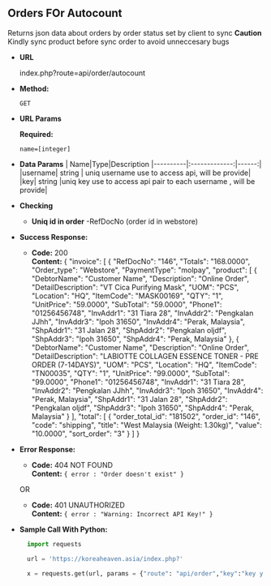 **Orders FOr Autocount**
----
  Returns json data about orders by order status set by client to sync
  **Caution** Kindly sync product before sync order to avoid unneccesary bugs
* **URL**

  index.php?route=api/order/autocount

* **Method:**

  `GET`
  
*  **URL Params**

   **Required:**
 
   `name=[integer]`

* **Data Params**
  | Name|Type|Description
  |----------|:-------------:|------:|
  |username| string | uniq username use to access api, will be provide|
  |key| string |uniq key  use to access api pair to each username , will be provide|
* **Checking**
  * **Uniq id in order**
  -RefDocNo (order id in webstore)

* **Success Response:**

  * **Code:** 200 <br />
    **Content:** {
    "invoice": [
        {
            "RefDocNo": "146",
            "Totals": "168.0000",
            "Order_type": "Webstore",
            "PaymentType": "molpay",
            "product": [
                {
                    "DebtorName": "Customer Name",
                    "Description": "Online Order",
                    "DetailDescription": "VT Cica Purifying Mask",
                    "UOM": "PCS",
                    "Location": "HQ",
                    "ItemCode": "MASK00169",
                    "QTY": "1",
                    "UnitPrice": "59.0000",
                    "SubTotal": "59.0000",
                    "Phone1": "01256456748",
                    "InvAddr1": "31 Tiara 28",
                    "InvAddr2": "Pengkalan JJhh",
                    "InvAddr3": "Ipoh 31650",
                    "InvAddr4": "Perak, Malaysia",
                    "ShpAddr1": "31 Jalan 28",
                    "ShpAddr2": "Pengkalan oljdf",
                    "ShpAddr3": "Ipoh 31650",
                    "ShpAddr4": "Perak, Malaysia"
                },
                {
                    "DebtorName": "Customer Name",
                    "Description": "Online Order",
                    "DetailDescription": "LABIOTTE COLLAGEN ESSENCE TONER - PRE ORDER (7-14DAYS)",
                    "UOM": "PCS",
                    "Location": "HQ",
                    "ItemCode": "TN00035",
                    "QTY": "1",
                    "UnitPrice": "99.0000",
                    "SubTotal": "99.0000",
                    "Phone1": "01256456748",
                    "InvAddr1": "31 Tiara 28",
                    "InvAddr2": "Pengkalan JJhh",
                    "InvAddr3": "Ipoh 31650",
                    "InvAddr4": "Perak, Malaysia",
                    "ShpAddr1": "31 Jalan 28",
                    "ShpAddr2": "Pengkalan oljdf",
                    "ShpAddr3": "Ipoh 31650",
                    "ShpAddr4": "Perak, Malaysia"
                }
            ],
            "total": [
                {
                    "order_total_id": "181502",
                    "order_id": "146",
                    "code": "shipping",
                    "title": "West Malaysia  (Weight: 1.30kg)",
                    "value": "10.0000",
                    "sort_order": "3"
                }
            ]
        }


* **Error Response:**

  * **Code:** 404 NOT FOUND <br />
    **Content:** `{ error : "Order doesn't exist" }`

  OR

  * **Code:** 401 UNAUTHORIZED <br />
    **Content:** `{ error : "Warning: Incorrect API Key!" }`

* **Sample Call With Python:**

  ```Python
    import requests

    url = 'https://koreaheaven.asia/index.php?'

    x = requests.get(url, params = {"route": "api/order","key":"key you get","name": "username"})
  ```

